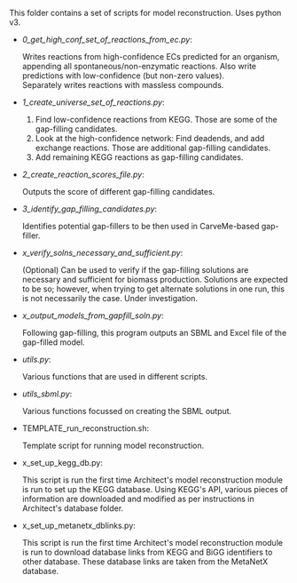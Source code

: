 This folder contains a set of scripts for model reconstruction.
Uses python v3. 

* _0_get_high_conf_set_of_reactions_from_ec.py_:

	Writes reactions from high-confidence ECs predicted for an organism, appending all spontaneous/non-enzymatic reactions.
	Also write predictions with low-confidence (but non-zero values).  
	Separately writes reactions with massless compounds.

* _1_create_universe_set_of_reactions.py_:

	1. Find low-confidence reactions from KEGG. Those are some of the gap-filling candidates.
	2. Look at the high-confidence network:
		Find deadends, and add exchange reactions. Those are additional gap-filling candidates.
	3. Add remaining KEGG reactions as gap-filling candidates.

* _2_create_reaction_scores_file.py_:

	Outputs the score of different gap-filling candidates.

* _3_identify_gap_filling_candidates.py_:

	Identifies potential gap-fillers to be then used in CarveMe-based gap-filler.

* _x_verify_solns_necessary_and_sufficient.py_:

	(Optional) Can be used to verify if the gap-filling solutions are necessary and sufficient for biomass production.
	Solutions are expected to be so; however, when trying to get alternate solutions in one run, this is not necessarily the case.
	Under investigation.

* _x_output_models_from_gapfill_soln.py_:

	Following gap-filling, this program outputs an SBML and Excel file of the gap-filled model. 

* _utils.py_:

	Various functions that are used in different scripts.
	
* _utils_sbml.py_:

	Various functions focussed on creating the SBML output.
	
* TEMPLATE_run_reconstruction.sh:

	Template script for running model reconstruction.
	
* x_set_up_kegg_db.py:

	This script is run the first time Architect's model reconstruction module is run to set up the KEGG database.  Using KEGG's API, various pieces of information are downloaded and modified as per instructions in Architect's database folder.
	
* x_set_up_metanetx_dblinks.py:

	This script is run the first time Architect's model reconstruction module is run to download database links from KEGG and BiGG identifiers to other database.  These database links are taken from the MetaNetX database.